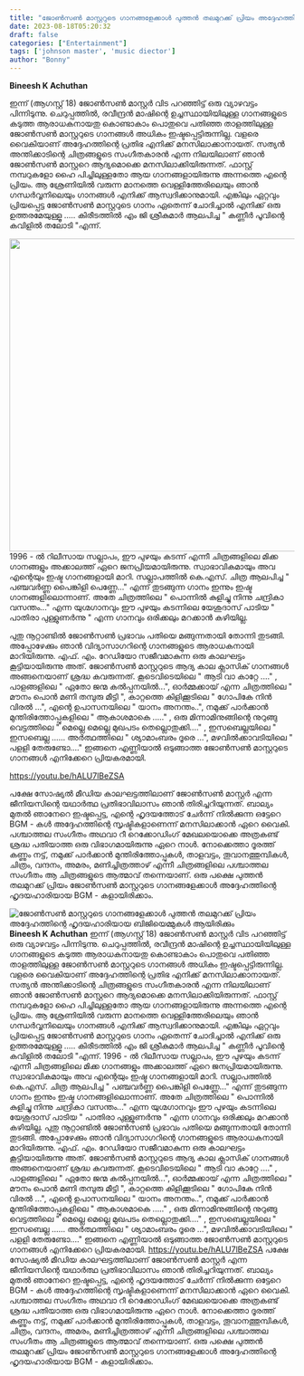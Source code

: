 ```yaml
---
title: "ജോൺസൺ മാസ്റ്ററുടെ ഗാനങ്ങളേക്കാൾ പുത്തൻ തലമുറക്ക് പ്രിയം അദ്ദേഹത്തിന്റെ ഹൃദയഹാരിയായ ബിജിയെമ്മുകൾ ആയിരിക്കും"
date: 2023-08-18T05:20:32
draft: false
categories: ["Entertainment"]
tags: ['johnson master', 'music diector']
author: "Bonny"
---
```


<strong>Bineesh K Achuthan </strong>

ഇന്ന് (ആഗസ്റ്റ് 18) ജോൺസൺ മാസ്റ്റർ വിട പറഞ്ഞിട്ട് ഒരു വ്യാഴവട്ടം പിന്നിടുന്നു. ചെറുപ്പത്തിൽ, രവീന്ദ്രൻ മാഷിന്റെ ഉച്ചസ്ഥായിയിലുള്ള ഗാനങ്ങളുടെ കടുത്ത ആരാധകനായതു കൊണ്ടാകാം പൊതുവെ പതിഞ്ഞ താളത്തിലുള്ള ജോൺസൺ മാസ്റ്ററുടെ ഗാനങ്ങൾ അധികം ഇഷ്ടപ്പെട്ടിരുന്നില്ല. വളരെ വൈകിയാണ് അദ്ദേഹത്തിന്റെ പ്രതിഭ എനിക്ക് മനസിലാക്കാനായത്. സത്യൻ അന്തിക്കാടിന്റെ ചിത്രങ്ങളുടെ സംഗീതകാരൻ എന്ന നിലയിലാണ് ഞാൻ ജോൺസൺ മാസ്റ്ററെ ആദ്യമൊക്കെ മനസിലാക്കിയിരുന്നത്. ഫാസ്റ്റ് നമ്പറുകളോ ഹൈ പിച്ചിലുള്ളതോ ആയ ഗാനങ്ങളായിരുന്നു അന്നത്തെ എന്റെ പ്രിയം. ആ ശ്രേണിയിൽ വരുന്ന മാനത്തെ വെള്ളിത്തേരിലെയും ഞാൻ ഗന്ധർവ്വനിലെയും ഗാനങ്ങൾ എനിക്ക് ആസ്വദിക്കാനുമായി. എങ്കിലും ഏറ്റവും പ്രിയപ്പെട്ട ജോൺസൺ മാസ്റ്ററുടെ ഗാനം ഏതെന്ന് ചോദിച്ചാൽ എനിക്ക് ഒരു ഉത്തരമേയുള്ളൂ ..... കിരീടത്തിൽ എം ജി ശ്രീകുമാർ ആലപിച്ച " കണ്ണീർ പൂവിന്റെ കവിളിൽ തലോടി "എന്ന്.

<a href="http://13.232.38.164/wp-content/uploads/2023/08/fwfwff.webp"><img class=" wp-image-408146 aligncenter" src="http://13.232.38.164/wp-content/uploads/2023/08/fwfwff.webp" alt="" width="779" height="553" /></a>1996 - ൽ റിലീസായ സല്ലാപം, ഈ പുഴയും കടന്ന് എന്നീ ചിത്രങ്ങളിലെ മിക്ക ഗാനങ്ങളും അക്കാലത്ത് ഏറെ ജനപ്രിയമായിരുന്നു. സ്വാഭാവികമായും അവ എന്റെയും ഇഷ്ട ഗാനങ്ങളായി മാറി. സല്ലാപത്തിൽ കെ.എസ്. ചിത്ര ആലപിച്ച " പഞ്ചവർണ്ണ പൈങ്കിളി പെണ്ണേ..." എന്ന് തുടങ്ങുന്ന ഗാനം ഇന്നും ഇഷ്ട ഗാനങ്ങളിലൊന്നാണ്. അതേ ചിത്രത്തിലെ " പൊന്നിൽ കുളിച്ചു നിന്നു ചന്ദ്രികാ വസന്തം..." എന്ന യുഗ്മഗാനവും ഈ പുഴയും കടന്നിലെ യേശുദാസ് പാടിയ " പാതിരാ പുള്ളുണർന്നു " എന്ന ഗാനവും ഒരിക്കലും മറക്കാൻ കഴിയില്ല.

പുതു നൂറ്റാണ്ടിൽ ജോൺസൺ പ്രഭാവം പതിയെ മങ്ങുന്നതായി തോന്നി തുടങ്ങി. അപ്പോഴേക്കും ഞാൻ വിദ്യാസാഗറിന്റെ ഗാനങ്ങളുടെ ആരാധകനായി മാറിയിരുന്നു. എഫ്. എം. റേഡിയോ സജീവമാകുന്ന ഒരു കാലഘട്ടം കൂട്ടിയായിരുന്നു അത്. ജോൺസൺ മാസ്റ്ററുടെ ആദ്യ കാല ക്ലാസിക് ഗാനങ്ങൾ അങ്ങനെയാണ് ശ്രദ്ധ കവരുന്നത്. കൂടെവിടെയിലെ " ആടി വാ കാറ്റേ ...." , പാളങ്ങളിലെ " ഏതോ ജന്മ കൽപ്പനയിൽ...", ഓർമ്മക്കായ് എന്ന ചിത്രത്തിലെ " മൗനം പൊൻ മണി തമ്പുരു മീട്ടി ", കാറ്റത്തെ കിളിക്കൂടിലെ " ഗോപികേ നിൻ വിരൽ ...", എന്റെ ഉപാസനയിലെ " യാനം അനന്തം..", നമുക്ക് പാർക്കാൻ മുന്തിരിത്തോപ്പുകളിലെ " ആകാശമാകെ ....." , ഒരു മിന്നാമിനുങ്ങിന്റെ നുറുങ്ങു വെട്ടത്തിലെ " മെല്ലെ മെല്ലെ മുഖപടം തെല്ലൊതുക്കി...." , ഇസബെല്ലയിലെ " ഇസബെല്ല ...... അർത്ഥത്തിലെ " ശ്യാമാംബരം ദൂരെ ...", മഴവിൽക്കാവടിയിലെ " പളളി തേരുണ്ടോ...." ഇങ്ങനെ എണ്ണിയാൽ ഒടുങ്ങാത്ത ജോൺസൺ മാസ്റ്ററുടെ ഗാനങ്ങൾ എനിക്കേറെ പ്രിയകരമായി.

https://youtu.be/hALU7lBeZSA

പക്ഷേ സോഷ്യൽ മീഡിയ കാലഘട്ടത്തിലാണ് ജോൺസൺ മാസ്റ്റർ എന്ന ജീനിയസിന്റെ യഥാർത്ഥ പ്രതിഭാവിലാസം ഞാൻ തിരിച്ചറിയുന്നത്. ബാല്യം മുതൽ ഞാനേറെ ഇഷ്ടപ്പെട്ട, എന്റെ ഹൃദയത്തോട് ചേർന്ന് നിൽക്കുന്ന ഒട്ടേറെ BGM - കൾ അദ്ദേഹത്തിന്റെ സൃഷ്ടികളാണെന്ന് മനസിലാക്കാൻ ഏറെ വൈകി. പശ്ചാത്തല സംഗീതം അഥവാ റീ റെക്കോഡിംഗ് മേഖലയൊക്കെ അത്രകണ്ട് ശ്രദ്ധ പതിയാത്ത ഒരു വിഭാഗമായിരുന്നു ഏറെ നാൾ. നോക്കെത്താ ദൂരത്ത് കണ്ണും നട്ട്, നമുക്ക് പാർക്കാൻ മുന്തിരിത്തോപ്പുകൾ, താളവട്ടം, തൂവാനത്തുമ്പികൾ, ചിത്രം, വന്ദനം, അമരം, മണിച്ചിത്രത്താഴ് എന്നീ ചിത്രങ്ങളിലെ പശ്ചാത്തല സംഗീതം ആ ചിത്രങ്ങളുടെ ആത്മാവ് തന്നെയാണ്. ഒരു പക്ഷെ പുത്തൻ തലമുറക്ക് പ്രിയം ജോൺസൺ മാസ്റ്ററുടെ ഗാനങ്ങളേക്കാൾ അദ്ദേഹത്തിന്റെ ഹൃദയഹാരിയായ BGM - കളായിരിക്കാം.


![ജോൺസൺ മാസ്റ്ററുടെ ഗാനങ്ങളേക്കാൾ പുത്തൻ തലമുറക്ക് പ്രിയം അദ്ദേഹത്തിന്റെ ഹൃദയഹാരിയായ ബിജിയെമ്മുകൾ ആയിരിക്കും](http://13.232.38.164/wp-content/uploads/2023/08/fwfwff.webp)**Bineesh K Achuthan** ഇന്ന് (ആഗസ്റ്റ് 18) ജോൺസൺ മാസ്റ്റർ വിട പറഞ്ഞിട്ട് ഒരു വ്യാഴവട്ടം പിന്നിടുന്നു. ചെറുപ്പത്തിൽ, രവീന്ദ്രൻ മാഷിന്റെ ഉച്ചസ്ഥായിയിലുള്ള ഗാനങ്ങളുടെ കടുത്ത ആരാധകനായതു കൊണ്ടാകാം പൊതുവെ പതിഞ്ഞ താളത്തിലുള്ള ജോൺസൺ മാസ്റ്ററുടെ ഗാനങ്ങൾ അധികം ഇഷ്ടപ്പെട്ടിരുന്നില്ല. വളരെ വൈകിയാണ് അദ്ദേഹത്തിന്റെ പ്രതിഭ എനിക്ക് മനസിലാക്കാനായത്. സത്യൻ അന്തിക്കാടിന്റെ ചിത്രങ്ങളുടെ സംഗീതകാരൻ എന്ന നിലയിലാണ് ഞാൻ ജോൺസൺ മാസ്റ്ററെ ആദ്യമൊക്കെ മനസിലാക്കിയിരുന്നത്. ഫാസ്റ്റ് നമ്പറുകളോ ഹൈ പിച്ചിലുള്ളതോ ആയ ഗാനങ്ങളായിരുന്നു അന്നത്തെ എന്റെ പ്രിയം. ആ ശ്രേണിയിൽ വരുന്ന മാനത്തെ വെള്ളിത്തേരിലെയും ഞാൻ ഗന്ധർവ്വനിലെയും ഗാനങ്ങൾ എനിക്ക് ആസ്വദിക്കാനുമായി. എങ്കിലും ഏറ്റവും പ്രിയപ്പെട്ട ജോൺസൺ മാസ്റ്ററുടെ ഗാനം ഏതെന്ന് ചോദിച്ചാൽ എനിക്ക് ഒരു ഉത്തരമേയുള്ളൂ ..... കിരീടത്തിൽ എം ജി ശ്രീകുമാർ ആലപിച്ച " കണ്ണീർ പൂവിന്റെ കവിളിൽ തലോടി "എന്ന്. [](http://13.232.38.164/wp-content/uploads/2023/08/fwfwff.webp)1996 - ൽ റിലീസായ സല്ലാപം, ഈ പുഴയും കടന്ന് എന്നീ ചിത്രങ്ങളിലെ മിക്ക ഗാനങ്ങളും അക്കാലത്ത് ഏറെ ജനപ്രിയമായിരുന്നു. സ്വാഭാവികമായും അവ എന്റെയും ഇഷ്ട ഗാനങ്ങളായി മാറി. സല്ലാപത്തിൽ കെ.എസ്. ചിത്ര ആലപിച്ച " പഞ്ചവർണ്ണ പൈങ്കിളി പെണ്ണേ..." എന്ന് തുടങ്ങുന്ന ഗാനം ഇന്നും ഇഷ്ട ഗാനങ്ങളിലൊന്നാണ്. അതേ ചിത്രത്തിലെ " പൊന്നിൽ കുളിച്ചു നിന്നു ചന്ദ്രികാ വസന്തം..." എന്ന യുഗ്മഗാനവും ഈ പുഴയും കടന്നിലെ യേശുദാസ് പാടിയ " പാതിരാ പുള്ളുണർന്നു " എന്ന ഗാനവും ഒരിക്കലും മറക്കാൻ കഴിയില്ല. പുതു നൂറ്റാണ്ടിൽ ജോൺസൺ പ്രഭാവം പതിയെ മങ്ങുന്നതായി തോന്നി തുടങ്ങി. അപ്പോഴേക്കും ഞാൻ വിദ്യാസാഗറിന്റെ ഗാനങ്ങളുടെ ആരാധകനായി മാറിയിരുന്നു. എഫ്. എം. റേഡിയോ സജീവമാകുന്ന ഒരു കാലഘട്ടം കൂട്ടിയായിരുന്നു അത്. ജോൺസൺ മാസ്റ്ററുടെ ആദ്യ കാല ക്ലാസിക് ഗാനങ്ങൾ അങ്ങനെയാണ് ശ്രദ്ധ കവരുന്നത്. കൂടെവിടെയിലെ " ആടി വാ കാറ്റേ ...." , പാളങ്ങളിലെ " ഏതോ ജന്മ കൽപ്പനയിൽ...", ഓർമ്മക്കായ് എന്ന ചിത്രത്തിലെ " മൗനം പൊൻ മണി തമ്പുരു മീട്ടി ", കാറ്റത്തെ കിളിക്കൂടിലെ " ഗോപികേ നിൻ വിരൽ ...", എന്റെ ഉപാസനയിലെ " യാനം അനന്തം..", നമുക്ക് പാർക്കാൻ മുന്തിരിത്തോപ്പുകളിലെ " ആകാശമാകെ ....." , ഒരു മിന്നാമിനുങ്ങിന്റെ നുറുങ്ങു വെട്ടത്തിലെ " മെല്ലെ മെല്ലെ മുഖപടം തെല്ലൊതുക്കി...." , ഇസബെല്ലയിലെ " ഇസബെല്ല ...... അർത്ഥത്തിലെ " ശ്യാമാംബരം ദൂരെ ...", മഴവിൽക്കാവടിയിലെ " പളളി തേരുണ്ടോ...." ഇങ്ങനെ എണ്ണിയാൽ ഒടുങ്ങാത്ത ജോൺസൺ മാസ്റ്ററുടെ ഗാനങ്ങൾ എനിക്കേറെ പ്രിയകരമായി. https://youtu.be/hALU7lBeZSA പക്ഷേ സോഷ്യൽ മീഡിയ കാലഘട്ടത്തിലാണ് ജോൺസൺ മാസ്റ്റർ എന്ന ജീനിയസിന്റെ യഥാർത്ഥ പ്രതിഭാവിലാസം ഞാൻ തിരിച്ചറിയുന്നത്. ബാല്യം മുതൽ ഞാനേറെ ഇഷ്ടപ്പെട്ട, എന്റെ ഹൃദയത്തോട് ചേർന്ന് നിൽക്കുന്ന ഒട്ടേറെ BGM - കൾ അദ്ദേഹത്തിന്റെ സൃഷ്ടികളാണെന്ന് മനസിലാക്കാൻ ഏറെ വൈകി. പശ്ചാത്തല സംഗീതം അഥവാ റീ റെക്കോഡിംഗ് മേഖലയൊക്കെ അത്രകണ്ട് ശ്രദ്ധ പതിയാത്ത ഒരു വിഭാഗമായിരുന്നു ഏറെ നാൾ. നോക്കെത്താ ദൂരത്ത് കണ്ണും നട്ട്, നമുക്ക് പാർക്കാൻ മുന്തിരിത്തോപ്പുകൾ, താളവട്ടം, തൂവാനത്തുമ്പികൾ, ചിത്രം, വന്ദനം, അമരം, മണിച്ചിത്രത്താഴ് എന്നീ ചിത്രങ്ങളിലെ പശ്ചാത്തല സംഗീതം ആ ചിത്രങ്ങളുടെ ആത്മാവ് തന്നെയാണ്. ഒരു പക്ഷെ പുത്തൻ തലമുറക്ക് പ്രിയം ജോൺസൺ മാസ്റ്ററുടെ ഗാനങ്ങളേക്കാൾ അദ്ദേഹത്തിന്റെ ഹൃദയഹാരിയായ BGM - കളായിരിക്കാം.
